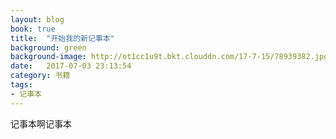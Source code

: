 ```yaml
---
layout: blog
book: true
title:  "开始我的新记事本"
background: green
background-image: http://ot1cc1u9t.bkt.clouddn.com/17-7-15/78939382.jpg
date:   2017-07-03 23:13:54
category: 书籍
tags:
- 记事本 
---
```


记事本啊记事本